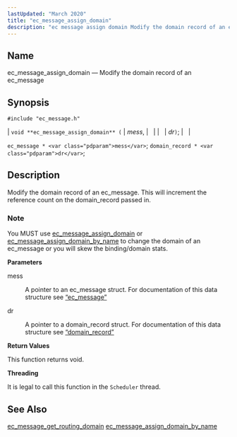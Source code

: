 ```yaml
---
lastUpdated: "March 2020"
title: "ec_message_assign_domain"
description: "ec message assign domain Modify the domain record of an ec message void ec message assign domain mess dr ec message mess domain record dr Modify the domain record of an ec message This will increment the reference count on the domain record passed in You MUST use ec message..."
---
```


<a name="apis.ec_message_assign_domain"></a> 
## Name

ec_message_assign_domain — Modify the domain record of an ec_message

## Synopsis

`#include "ec_message.h"`

| `void **ec_message_assign_domain** (` | <var class="pdparam">mess</var>, |   |
|   | <var class="pdparam">dr</var>`)`; |   |

`ec_message * <var class="pdparam">mess</var>`;
`domain_record * <var class="pdparam">dr</var>`;<a name="idp55211056"></a> 
## Description

Modify the domain record of an ec_message. This will increment the reference count on the domain_record passed in.

### Note

You MUST use [ec_message_assign_domain](/momentum/3/3-api/apis-ec-message-assign-domain) or [ec_message_assign_domain_by_name](/momentum/3/3-api/apis-ec-message-assign-domain-by-name) to change the domain of an ec_message or you will skew the binding/domain stats.

**<a name="idp55214496"></a> Parameters**

<dl class="variablelist">

<dt>mess</dt>

<dd>

A pointer to an ec_message struct. For documentation of this data structure see [“ec_message”](/momentum/3/3-api/structs-ec-message)

</dd>

<dt>dr</dt>

<dd>

A pointer to a domain_record struct. For documentation of this data structure see [“domain_record”](/momentum/3/3-api/structs-domain-record)

</dd>

</dl>

**<a name="idp55220304"></a> Return Values**

This function returns void.

**<a name="idp55221216"></a> Threading**

It is legal to call this function in the `Scheduler` thread.

<a name="idp55222752"></a> 
## See Also

[ec_message_get_routing_domain](/momentum/3/3-api/apis-ec-message-get-routing-domain) [ec_message_assign_domain_by_name](/momentum/3/3-api/apis-ec-message-assign-domain-by-name)